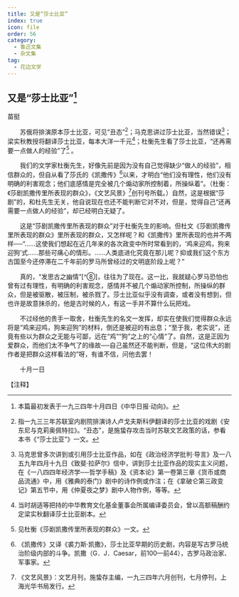 ```yaml
---
title: 又是“莎士比亚”
index: true
icon: file
order: 56
category:
  - 鲁迅文集
  - 杂文集
tag:  
  - 花边文学
---
```


## 又是“莎士比亚”[^①]

苗挺

　　苏俄将排演原本莎士比亚，可见“丑态”[^②]；马克思讲过莎士比亚，当然错误[^③]；梁实秋教授将翻译莎士比亚，每本大洋一千元[^④]；杜衡先生看了莎士比亚，“还再需要一点做人的经验”了[^⑤] 。

　　我们的文学家杜衡先生，好像先前是因为没有自己觉得缺少“做人的经验”，相信群众的，但自从看了莎氏的《凯撒传》[^⑥]以来，才明白“他们没有理性，他们没有明确的利害观念；他们底感情是完全被几个煽动家所控制着，所操纵着”。（杜衡：《莎剧凯撒传里所表现的群众》，《文艺风景》[^⑦]创刊号所载。）自然，这是根据“莎剧”的，和杜先生无关，他自说现在也还不能判断它对不对，但是，觉得自己“还再需要一点做人的经验”，却已经明白无疑了。

　　这是“莎剧凯撒传里所表现的群众”对于杜衡先生的影响。但杜文《莎剧凯撒传里所表现的群众》里所表现的群众，又怎样呢？和《凯撒传》里所表现的也并不两样──“……这使我们想起在近几年来的各次政变中所时常看到的，‘鸡来迎鸡，狗来迎狗’式……那些可痛心的情形。……人类底进化究竟在那儿呢？抑或我们这个东方古国至今还停滞在二千年前的罗马所曾经过的文明底阶段上呢？”

　　真的，“发思古之幽情”[^⑧]，往往为了现在。这一比，我就疑心罗马恐怕也曾有过有理性，有明确的利害观念，感情并不被几个煽动家所控制，所操纵的群众，但是被驱散，被压制，被杀戮了。莎士比亚似乎没有调查，或者没有想到，但也许是故意抹杀的，他是古时候的人，有这一手并不算什么玩把戏。

　　不过经他的贵手一取舍，杜衡先生的名文一发挥，却实在使我们觉得群众永远将是“鸡来迎鸡，狗来迎狗”的材料，倒还是被迎的有出息；“至于我，老实说”，还竟有些以为群众之无能与可鄙，远在“鸡”“狗”之上的“心情”了。自然，这是正因为爱群众，而他们太不争气了的缘故──自己虽然还不能判断，但是，“这位伟大的剧作者是把群众这样看法的”呀，有谁不信，问他去罢！

　　十月一日

【注释】

[^①]:本篇最初发表于一九三四年十月四日《中华日报·动向》。

[^②]:指一九三三年苏联室内剧院排演诗人卢戈夫斯科伊翻译的莎士比亚的戏剧《安东尼与克莉奥佩特拉》。“丑态”，是施蛰存攻击当时苏联文艺政策的话，参看本书《“莎士比亚”》一文。

[^③]:马克思曾多次讲到或引用莎士比亚作品，如在《政治经济学批判·导言》及一八五九年四月十九日《致斐·拉萨尔》信中，讲到莎士比亚作品的现实主义问题，在《一八四四年经济学──哲学手稿》及《资本论》第一卷第三章《货币或商品流通》中，用《雅典的泰门》剧中的诗作例或作注；在《拿破仑第三政变记》第五节中，用《仲夏夜之梦》剧中人物作例，等等。

[^④]:当时胡适等把持的中华教育文化基金董事会所属编译委员会，曾以高额稿酬约定梁实秋翻译莎士比亚剧本。

[^⑤]:见杜衡《莎剧凯撒传里所表现的群众》一文。

[^⑥]:《凯撒传》又译《裘力斯·凯撒》，莎士比亚早期的历史剧，内容是写古罗马统治阶级内部的斗争。凯撒（G．J．Caesar，前100—前44），古罗马政治家、军事家。

[^⑦]:《文艺风景》：文艺月刊，施蛰存主编，一九三四年六月创刊，七月停刊，上海光华书局发行。
